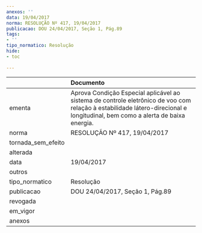 ```yaml
---
anexos: ''
data: 19/04/2017
norma: RESOLUÇÃO Nº 417, 19/04/2017
publicacao: DOU 24/04/2017, Seção 1, Pág.89
tags:
- ''
tipo_normatico: Resolução
hide: 
- toc 
 
---
```


|                    | Documento                                                                                                                                                                    |
|:-------------------|:-----------------------------------------------------------------------------------------------------------------------------------------------------------------------------|
| ementa             | Aprova Condição Especial aplicável ao sistema de controle eletrônico de voo com relação à estabilidade látero-direcional e longitudinal, bem como a alerta de baixa energia. |
| norma              | RESOLUÇÃO Nº 417, 19/04/2017                                                                                                                                                 |
| tornada_sem_efeito |                                                                                                                                                                              |
| alterada           |                                                                                                                                                                              |
| data               | 19/04/2017                                                                                                                                                                   |
| outros             |                                                                                                                                                                              |
| tipo_normatico     | Resolução                                                                                                                                                                    |
| publicacao         | DOU 24/04/2017, Seção 1, Pág.89                                                                                                                                              |
| revogada           |                                                                                                                                                                              |
| em_vigor           |                                                                                                                                                                              |
| anexos             |                                                                                                                                                                              |